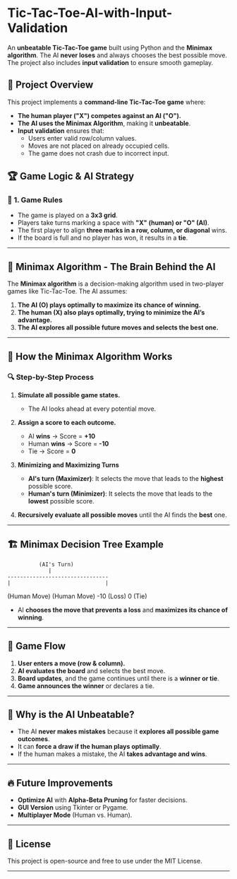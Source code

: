 # Tic-Tac-Toe-AI-with-Input-Validation

An **unbeatable Tic-Tac-Toe game** built using Python and the **Minimax algorithm**. The AI **never loses** and always chooses the best possible move. The project also includes **input validation** to ensure smooth gameplay.

## 🚀 Project Overview

This project implements a **command-line Tic-Tac-Toe game** where:
- **The human player ("X") competes against an AI ("O").**
- **The AI uses the Minimax Algorithm**, making it **unbeatable**.
- **Input validation** ensures that:
  - Users enter valid row/column values.
  - Moves are not placed on already occupied cells.
  - The game does not crash due to incorrect input.

## 🏆 Game Logic & AI Strategy

### 🎯 **1. Game Rules**
- The game is played on a **3x3 grid**.
- Players take turns marking a space with **"X" (human) or "O" (AI)**.
- The first player to align **three marks in a row, column, or diagonal** wins.
- If the board is full and no player has won, it results in a **tie**.

---

## 🤖 **Minimax Algorithm - The Brain Behind the AI**
The **Minimax algorithm** is a decision-making algorithm used in two-player games like Tic-Tac-Toe. The AI assumes:
1. **The AI (O) plays optimally to maximize its chance of winning.**
2. **The human (X) also plays optimally, trying to minimize the AI’s advantage.**
3. **The AI explores all possible future moves and selects the best one.**

---

## 📌 **How the Minimax Algorithm Works**
### 🔍 **Step-by-Step Process**
1. **Simulate all possible game states.**  
   - The AI looks ahead at every potential move.
   
2. **Assign a score to each outcome.**  
   - AI **wins** → Score = **+10**  
   - Human **wins** → Score = **-10**  
   - Tie → Score = **0**

3. **Minimizing and Maximizing Turns**  
   - **AI's turn (Maximizer)**: It selects the move that leads to the **highest** possible score.
   - **Human's turn (Minimizer)**: It selects the move that leads to the **lowest** possible score.

4. **Recursively evaluate all possible moves** until the AI finds the **best** one.

---

## 🏗 **Minimax Decision Tree Example**
              (AI's Turn)
                 |
    --------------------------------
    |                              |
  (Human Move)                 (Human Move)
 -10 (Loss)                     0 (Tie)



- AI **chooses the move that prevents a loss** and **maximizes its chance of winning**.

---

## 🔹 **Game Flow**
1. **User enters a move (row & column).**
2. **AI evaluates the board** and selects the best move.
3. **Board updates**, and the game continues until there is a **winner or tie**.
4. **Game announces the winner** or declares a tie.

---

## 🎯 **Why is the AI Unbeatable?**
- The AI **never makes mistakes** because it **explores all possible game outcomes**.
- It can **force a draw if the human plays optimally**.
- If the human makes a mistake, the AI **takes advantage and wins**.

---

## 🔥 **Future Improvements**
- **Optimize AI** with **Alpha-Beta Pruning** for faster decisions.
- **GUI Version** using Tkinter or Pygame.
- **Multiplayer Mode** (Human vs. Human).

---

## 📜 License
This project is open-source and free to use under the MIT License.

---
